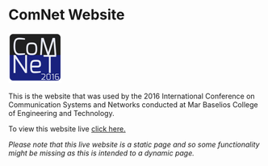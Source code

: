 # ComNet Website
![ComNet Logo](https://raw.githubusercontent.com/SREEHARIR/ComNet-Website/master/favicon.png)

This is the website that was used by the 2016 International Conference on Communication Systems and Networks conducted at Mar Baselios College of Engineering and Technology.

To view this website live [click here.](https://sreeharir.github.io/ComNet-Website/)

*Please note that this live website is a static page and so some functionality might be missing as this is intended to a dynamic page.*
